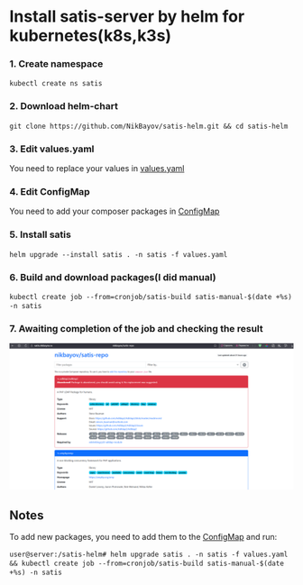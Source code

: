 # Install satis-server by helm for kubernetes(k8s,k3s)

### 1. Create namespace 
```
kubectl create ns satis
```
### 2. Download helm-chart
```
git clone https://github.com/NikBayov/satis-helm.git && cd satis-helm
```
### 3. Edit values.yaml
You need to replace your values in [values.yaml](./values.yaml)

### 4. Edit ConfigMap
You need to add your composer packages in [ConfigMap](./templates/configmap-satis.yaml)

### 5. Install satis
```
helm upgrade --install satis . -n satis -f values.yaml
```

### 6. Build and download packages(I did manual)
```
kubectl create job --from=cronjob/satis-build satis-manual-$(date +%s) -n satis
```
### 7. Awaiting completion of the job and checking the result
![Alt text](https://github.com/NikBayov/Administration/blob/main/cache/picture/satis.png)

## Notes
To add new packages, you need to add them to the [ConfigMap](./templates/configmap-satis.yaml) and run:
```
user@server:/satis-helm# helm upgrade satis . -n satis -f values.yaml && kubectl create job --from=cronjob/satis-build satis-manual-$(date +%s) -n satis
```

